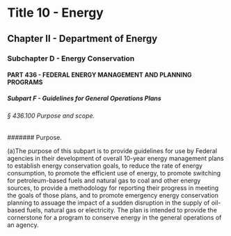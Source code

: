 
# Title 10 - Energy
## Chapter II - Department of Energy
### Subchapter D - Energy Conservation
#### PART 436 - FEDERAL ENERGY MANAGEMENT AND PLANNING PROGRAMS
##### Subpart F - Guidelines for General Operations Plans
###### § 436.100 Purpose and scope.
####### Purpose.

(a)The purpose of this subpart is to provide guidelines for use by Federal agencies in their development of overall 10-year energy management plans to establish energy conservation goals, to reduce the rate of energy consumption, to promote the efficient use of energy, to promote switching for petroleum-based fuels and natural gas to coal and other energy sources, to provide a methodology for reporting their progress in meeting the goals of those plans, and to promote emergency energy conservation planning to assuage the impact of a sudden disruption in the supply of oil-based fuels, natural gas or electricity. The plan is intended to provide the cornerstone for a program to conserve energy in the general operations of an agency.
